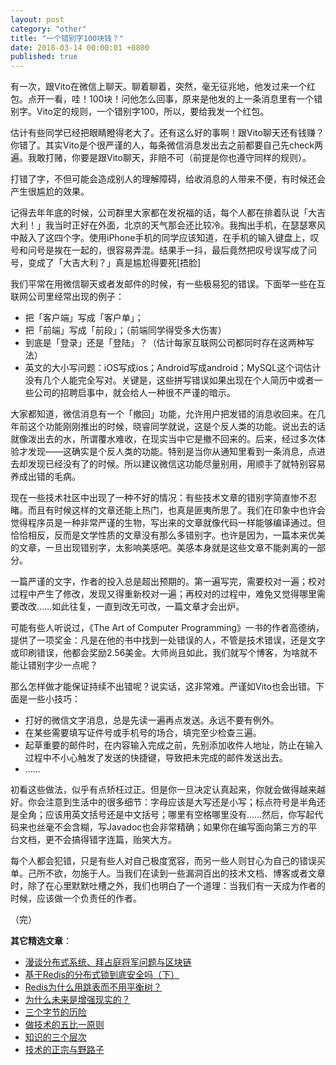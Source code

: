 ```yaml
---
layout: post
category: "other"
title: "一个错别字100块钱？"
date: 2018-03-14 00:00:01 +0800
published: true
---
```


有一次，跟Vito在微信上聊天。聊着聊着，突然，毫无征兆地，他发过来一个红包。点开一看，哇！100块！问他怎么回事，原来是他发的上一条消息里有一个错别字。Vito定的规则，一个错别字100，所以，要给我发一个红包。

<!--more-->

估计有些同学已经把眼睛瞪得老大了。还有这么好的事啊！跟Vito聊天还有钱赚？你错了。其实Vito是个很严谨的人，每条微信消息发出去之前都要自己先check两遍。我敢打赌，你要是跟Vito聊天，非赔不可（前提是你也遵守同样的规则）。

打错了字，不但可能会造成别人的理解障碍，给收消息的人带来不便，有时候还会产生很尴尬的效果。

记得去年年底的时候，公司群里大家都在发祝福的话，每个人都在排着队说「大吉大利！」我当时正好在外面，北京的天气那会还比较冷。我掏出手机，在瑟瑟寒风中敲入了这四个字。使用iPhone手机的同学应该知道，在手机的输入键盘上，叹号和问号是挨在一起的，很容易弄混。结果手一抖，最后竟然把叹号误写成了问号，变成了「大吉大利？」真是尴尬得要死[捂脸]

我们平常在用微信聊天或者发邮件的时候，有一些极易犯的错误。下面举一些在互联网公司里经常出现的例子：

* 把「客户端」写成「客户单」；
* 把「前端」写成「前段」；（前端同学得受多大伤害）
* 到底是「登录」还是「登陆」？（估计每家互联网公司都同时存在这两种写法）
* 英文的大小写问题：iOS写成ios；Android写成android；MySQL这个词估计没有几个人能完全写对。关键是，这些拼写错误如果出现在个人简历中或者一些公司的招聘启事中，就会给人一种很不严谨的暗示。

大家都知道，微信消息有一个「撤回」功能，允许用户把发错的消息收回来。在几年前这个功能刚刚推出的时候，晓睿同学就说，这是个反人类的功能。说出去的话就像泼出去的水，所谓覆水难收，在现实当中它是撤不回来的。后来，经过多次体验才发现——这确实是个反人类的功能。特别是当你从通知里看到一条消息，点进去却发现已经没有了的时候。所以建议微信这功能尽量别用，用顺手了就特别容易养成出错的毛病。

现在一些技术社区中出现了一种不好的情况：有些技术文章的错别字简直惨不忍睹。而且有时候这样的文章还能上热门，也真是匪夷所思了。我们在印象中也许会觉得程序员是一种非常严谨的生物，写出来的文章就像代码一样能够编译通过。但恰恰相反，反而是文学性质的文章没有那么多错别字。也许是因为，一篇本来优美的文章，一旦出现错别字，太影响美感吧。美感本身就是这些文章不能剥离的一部分。

一篇严谨的文字，作者的投入总是超出预期的。第一遍写完，需要校对一遍；校对过程中产生了修改，发现又得重新校对一遍；再校对的过程中，难免又觉得哪里需要改改……如此往复，一直到改无可改，一篇文章才会出炉。

可能有些人听说过，《The Art of Computer Programming》一书的作者高德纳，提供了一项奖金：凡是在他的书中找到一处错误的人，不管是技术错误，还是文字或印刷错误，他都会奖励2.56美金。大师尚且如此，我们就写个博客，为啥就不能让错别字少一点呢？

那么怎样做才能保证持续不出错呢？说实话，这非常难。严谨如Vito也会出错。下面是一些小技巧：

* 打好的微信文字消息，总是先读一遍再点发送。永远不要有例外。
* 在某些需要填写证件号或手机号的场合，填完至少检查三遍。
* 起草重要的邮件时，在内容输入完成之前，先别添加收件人地址，防止在输入过程中不小心触发了发送的快捷键，导致把未完成的邮件发送出去。
* ......

初看这些做法，似乎有点矫枉过正。但是你一旦决定认真起来，你就会做得越来越好。你会注意到生活中的很多细节：字母应该是大写还是小写；标点符号是半角还是全角；应该用英文括号还是中文括号；哪里有空格哪里没有......然后，你写起代码来也丝毫不会含糊，写Javadoc也会非常精确；如果你在编写面向第三方的平台文档，更不会搞得错字连篇，贻笑大方。

每个人都会犯错，只是有些人对自己极度宽容，而另一些人则甘心为自己的错误买单。己所不欲，勿施于人。当我们在读到一些漏洞百出的技术文档、博客或者文章时，除了在心里默默吐槽之外，我们也明白了一个道理：当我们有一天成为作者的时候，应该做一个负责任的作者。


（完）

**其它精选文章**：

* [漫谈分布式系统、拜占庭将军问题与区块链](https://mp.weixin.qq.com/s?__biz=MzA4NTg1MjM0Mg==&mid=2657261626&idx=1&sn=6b32cc7a7a62bee303a8d1c4952d9031&chksm=844791e3b33018f595efabf6edbaa257dc6c5f7fe705e417b6fb7ac81cd94e48d384a694640f#rd)
* [基于Redis的分布式锁到底安全吗（下）](https://mp.weixin.qq.com/s?__biz=MzA4NTg1MjM0Mg==&mid=2657261521&idx=1&sn=7bbb80c8fe4f9dff7cd6a8883cc8fc0a&chksm=84479e08b330171e89732ec1460258a85afe73299c263fcc7df3c77cbeac0573ad7211902649#rd)
* [Redis为什么用跳表而不用平衡树？](https://mp.weixin.qq.com/s?__biz=MzA4NTg1MjM0Mg==&mid=2657261425&idx=1&sn=d840079ea35875a8c8e02d9b3e44cf95#rd)
* [为什么未来是增强现实的？](https://mp.weixin.qq.com/s?__biz=MzA4NTg1MjM0Mg==&mid=2657261622&idx=1&sn=a917c7124f087ec4ea20cc1434c6ab06&chksm=844791efb33018f915ff50a3583628ba8469ea67824c9b3f877d7407411454c2bafa8fa2e4b7#rd)
* [三个字节的历险](https://mp.weixin.qq.com/s?__biz=MzA4NTg1MjM0Mg==&mid=2657261541&idx=1&sn=2f1ea200389d82e7340a5b4103968d7f&chksm=84479e3cb330172a6b2285d4199822143ad05ef8e8c878b98d4ee4f857664c3d15f54e0aab50#rd)
* [做技术的五比一原则](https://mp.weixin.qq.com/s?__biz=MzA4NTg1MjM0Mg==&amp;mid=2657261555&amp;idx=1&amp;sn=3662a2635ecf6f67185abfd697b1057c&amp;chksm=84479e2ab330173cebe16826942b034daec79ded13ee4c03003d7bef262d4969ef0ffb1a0cfb#rd)
* [知识的三个层次](https://mp.weixin.qq.com/s?__biz=MzA4NTg1MjM0Mg==&mid=2657261491&idx=1&sn=cff9bcc4d4cc8c5e642309f7ac1dd5b3&chksm=84479e6ab330177c51bbf8178edc0a6f0a1d56bbeb997ab1cf07d5489336aa59748dea1b3bbc#rd)
* [技术的正宗与野路子](https://mp.weixin.qq.com/s?__biz=MzA4NTg1MjM0Mg==&mid=2657261357&idx=1&sn=ebb11a1623e00ca8e6ad55c9ad6b2547#rd)
